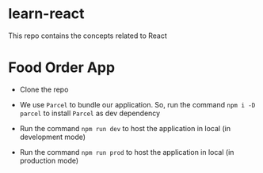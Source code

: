 # learn-react
This repo contains the concepts related to React

# Food Order App

- Clone the repo

- We use `Parcel` to bundle our application. So, run the command `npm i -D parcel` to install `Parcel` as dev dependency

- Run the command `npm run dev` to host the application in local (in development mode)
- Run the command `npm run prod` to host the application in local (in production mode)
